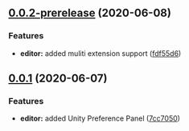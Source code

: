 ## [0.0.2-prerelease](https://gitee.com/spadeace/ExternToolExt/compare/0.0.1...0.0.2-prerelease) (2020-06-08)


### Features

* **editor:** added muliti extension support ([fdf55d6](https://gitee.com/spadeace/ExternToolExt/commits/fdf55d60cfff0ec65c2aa7ca0c17ec91ac335fb5))



## [0.0.1](https://gitee.com/spadeace/ExternToolExt/compare/7cc7050af248a3dbe6dfd6e670e9497c8b981360...0.0.1) (2020-06-07)


### Features

* **editor:** added Unity Preference Panel ([7cc7050](https://gitee.com/spadeace/ExternToolExt/commits/7cc7050af248a3dbe6dfd6e670e9497c8b981360))



